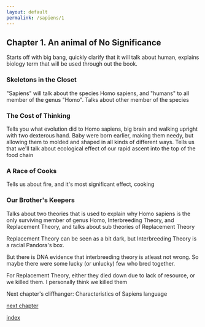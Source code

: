 ```yaml
---
layout: default
permalink: /sapiens/1
---
```


## Chapter 1. An animal of No Significance

Starts off with big bang, quickly clarify that it will talk about human, explains biology term that will be used through out the book.

### Skeletons in the Closet

"Sapiens" will talk about the species Homo sapiens, and "humans" to all member of the genus "Homo". Talks about other member of the species

### The Cost of Thinking

Tells you what evolution did to Homo sapiens, big brain and walking upright with two dexterous hand. Baby were born earlier, making them needy, but allowing them to molded and shaped in all kinds of different ways. Tells us that we'll talk about ecological effect of our rapid ascent into the top of the food chain

### A Race of Cooks

Tells us about fire, and it's most significant effect, cooking

### Our Brother's Keepers

Talks about two theories that is used to explain why Homo sapiens is the only surviving member of genus Homo, Interbreeding Theory, and Replacement Theory, and talks about sub theories of Replacement Theory

Replacement Theory can be seen as a bit dark, but Interbreeding Theory is a racial Pandora's box.

But there is DNA evidence that interbreeding theory is atleast not wrong. So maybe there were some lucky (or unlucky) few who bred together.

For Replacement Theory, either they died down due to lack of resource, or we killed them. I personally think we killed them

Next chapter's cliffhanger: Characteristics of Sapiens language

[next chapter](/sapiens/2)

[index](/sapiens)